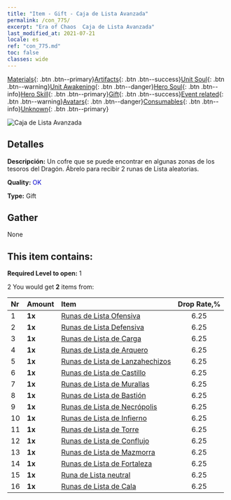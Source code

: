 ```yaml
---
title: "Item - Gift - Caja de Lista Avanzada"
permalink: /con_775/
excerpt: "Era of Chaos  Caja de Lista Avanzada"
last_modified_at: 2021-07-21
locale: es
ref: "con_775.md"
toc: false
classes: wide
---
```

 [Materials](/ItemsES/){: .btn .btn--primary}[Artifacts](/ItemsES/Artifacts/){: .btn .btn--success}[Unit Soul](/ItemsES/UnitSoul/){: .btn .btn--warning}[Unit Awakening](/ItemsES/UnitAwakening/){: .btn .btn--danger}[Hero Soul](/ItemsES/HeroSoul/){: .btn .btn--info}[Hero Skill](/ItemsES/HeroSkill/){: .btn .btn--primary}[Gift](/ItemsES/Gift/){: .btn .btn--success}[Event related](/ItemsES/Events/){: .btn .btn--warning}[Avatars](/ItemsES/Avatars/){: .btn .btn--danger}[Consumables](/ItemsES/Consumables/){: .btn .btn--info}[Unknown](/ItemsES/Unknown/){: .btn .btn--primary}

 ![Caja de Lista Avanzada](/images/t/i_tujianhezi2.png)

## Detalles
 **Descripción:** Un cofre que se puede encontrar en algunas zonas de los tesoros del Dragón. Ábrelo para recibir 2 runas de Lista aleatorias.

 **Quality:** <span style="color: #0000CD">OK</span>

 **Type:** Gift

## Gather

  None

## This item contains:

 **Required Level to open:** 1

 2 You would get **2** items  from:

  | Nr | Amount |     Item    | Drop Rate,% |
  |:---|:-------|:------------|:---------:|
  | 1 |  **1x** | [Runas de Lista Ofensiva](/ItemsES/con_734/) | 6.25 | 
  | 2 |  **1x** | [Runas de Lista Defensiva](/ItemsES/con_739/) | 6.25 | 
  | 3 |  **1x** | [Runas de Lista de Carga](/ItemsES/con_741/) | 6.25 | 
  | 4 |  **1x** | [Runas de Lista de Arquero](/ItemsES/con_742/) | 6.25 | 
  | 5 |  **1x** | [Runas de Lista de Lanzahechizos](/ItemsES/con_746/) | 6.25 | 
  | 6 |  **1x** | [Runas de Lista de Castillo](/ItemsES/con_752/) | 6.25 | 
  | 7 |  **1x** | [Runas de Lista de Murallas](/ItemsES/con_753/) | 6.25 | 
  | 8 |  **1x** | [Runas de Lista de Bastión](/ItemsES/con_754/) | 6.25 | 
  | 9 |  **1x** | [Runas de Lista de Necrópolis](/ItemsES/con_755/) | 6.25 | 
  | 10 |  **1x** | [Runas de Lista de Infierno](/ItemsES/con_777/) | 6.25 | 
  | 11 |  **1x** | [Runas de Lista de Torre](/ItemsES/con_785/) | 6.25 | 
  | 12 |  **1x** | [Runas de Lista de Conflujo](/ItemsES/con_791/) | 6.25 | 
  | 13 |  **1x** | [Runas de Lista de Mazmorra](/ItemsES/con_792/) | 6.25 | 
  | 14 |  **1x** | [Runas de Lista de Fortaleza](/ItemsES/con_818/) | 6.25 | 
  | 15 |  **1x** | [Runa de Lista neutral](/ItemsES/con_869/) | 6.25 | 
  | 16 |  **1x** | [Runas de Lista de Cala](/ItemsES/con_868/) | 6.25 | 

